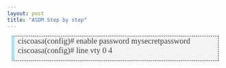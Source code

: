 ```yaml
---
layout: post
title: "ASDM Step by step"
---
```


<p style="background: #F3F3F3; border-style: dashed; border-width: thin; margin: 0 10px; padding: 0 8px 12px; border-left: 7px solid #A9E2F3; font-size: 14px; font-weight: normal; font-family: verdana;"><span style="color: #444444; font-family: gruppo; font-size: 14pt;">
ciscoasa(config)# enable password mysecretpassword 
ciscoasa(config)# line vty 0 4</span></p>
